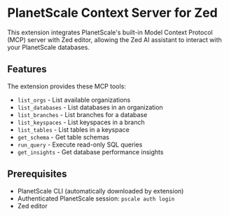 # PlanetScale Context Server for Zed

This extension integrates PlanetScale's built-in Model Context Protocol (MCP) server with Zed editor, allowing the Zed AI assistant to interact with your PlanetScale databases.

## Features

The extension provides these MCP tools:
- `list_orgs` - List available organizations
- `list_databases` - List databases in an organization
- `list_branches` - List branches for a database
- `list_keyspaces` - List keyspaces in a branch
- `list_tables` - List tables in a keyspace
- `get_schema` - Get table schemas
- `run_query` - Execute read-only SQL queries
- `get_insights` - Get database performance insights

## Prerequisites

- PlanetScale CLI (automatically downloaded by extension)
- Authenticated PlanetScale session: `pscale auth login`
- Zed editor

